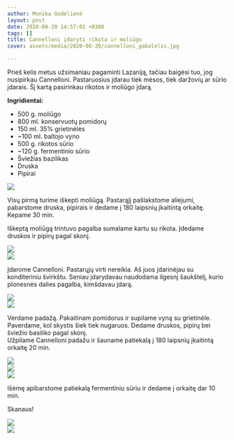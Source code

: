 ```yaml
---
author: Monika Godelienė
layout: post
date: 2020-08-20 14:57:01 +0300
tags: []
title: Cannelloni įdaryti rikota ir moliūgu
cover: assets/media/2020-08-20/cannelloni_gabalelis.jpg

---
```

Prieš kelis metus užsimaniau pagaminti Lazaniją, tačiau baigėsi tuo, jog nusipirkau Cannelloni. Pastaruosius įdarau tiek mėsos, tiek daržovių ar sūrio įdarais. Šį kartą pasirinkau rikotos ir moliūgo įdarą.

**Ingridientai:**

* 500 g. moliūgo
* 800 ml. konservuotų pomidorų
* 150 ml. 35% grietinėlės
* \~100 ml. baltojo vyno
* 500 g. rikotos sūrio
* \~120 g. fermentinio sūrio
* Šviežias bazilikas
* Druska
* Pipirai

![](assets/media/2020-08-20/cannelloni_ingridientai.jpg)

Visų pirmą turime iškepti moliūgą. Pastarąjį pašlakstome aliejumi, pabarstome druska, pipirais ir dedame į 180 laipsnių įkaitintą orkaitę. Kepame 30 min.

Iškeptą moliūgą trintuvo pagalba sumalame kartu su rikota. Įdedame druskos ir pipirų pagal skonį.

![](assets/media/2020-08-20/cannelloni_rikota_moliugas.jpg)  
![](assets/media/2020-08-20/cannelloni_sumalta.jpg)

Įdarome Cannelloni. Pastarųjų virti nereikia. Aš juos įdarinėjau su konditeriniu švirkštu. Seniau įdarydavau naudodama ilgesnį šaukštelį, kurio plonesnės dalies pagalba, kimšdavau įdarą.  
  
![](assets/media/2020-08-20/img_20200818_160403_bokeh_2.jpg)  
![](assets/media/2020-08-20/cannelonni_prikimsti.jpg)

Verdame padažą. Pakaitinam pomidorus ir supilame vyną su grietinėle. Paverdame, kol skystis šiek tiek nugaruos. Dedame druskos, pipirų bei šviežio basiliko pagal skonį.  
Užpilame Cannelloni padažu ir šauname patiekalą į 180 laipsnių įkaitintą orkaitę 20 min.

![](assets/media/2020-08-20/cannelloni_padazas.jpg)  
![](assets/media/2020-08-20/cannelloni_padazas2.jpg)  
![](assets/media/2020-08-20/canneloni_paruosta.jpg)

Išėmę apibarstome patiekalą fermentiniu sūriu ir dedame į orkaitę dar 10 min.

Skanaus!

![](assets/media/2020-08-20/canneloni_paruosta2.jpg)  
![](assets/media/2020-08-20/cannelloni_gabalelis.jpg)